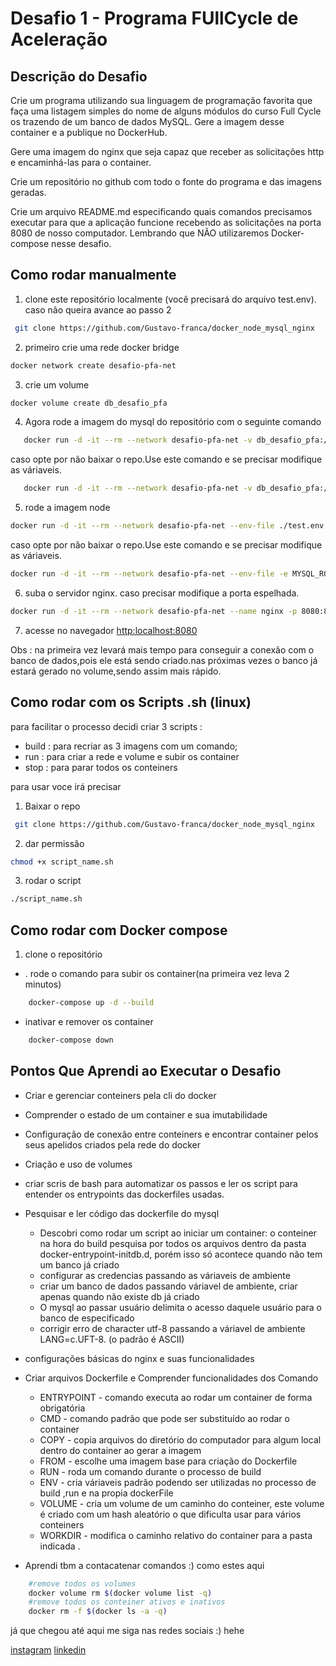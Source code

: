 # Desafio 1 - Programa FUllCycle de Aceleração

## Descrição do Desafio
Crie um programa utilizando sua linguagem de programação favorita que faça uma listagem simples do nome de alguns módulos do curso Full Cycle os trazendo de um banco de dados MySQL. Gere a imagem desse container e a publique no DockerHub.

Gere uma imagem do nginx que seja capaz que receber as solicitações http e encaminhá-las para o container.

Crie um repositório no github com todo o fonte do programa e das imagens geradas.

Crie um arquivo README.md especificando quais comandos precisamos executar para que a aplicação funcione recebendo as solicitações na porta 8080 de nosso computador. Lembrando que NÃO utilizaremos Docker-compose nesse desafio.


## Como rodar manualmente

1. clone este repositório localmente (você precisará do arquivo test.env). caso não queira avance ao passo 2
```bash
 git clone https://github.com/Gustavo-franca/docker_node_mysql_nginx
```

2. primeiro crie uma rede docker bridge
```bash
docker network create desafio-pfa-net
```
3. crie um volume
```bash
docker volume create db_desafio_pfa
```
4. Agora rode a imagem do mysql  do repositório com o seguinte comando

```bash
   docker run -d -it --rm --network desafio-pfa-net -v db_desafio_pfa:/var/lib/mysql   --env-file ./test.env --name mysql gustavofranca/mysql
```
caso opte por não baixar o repo.Use este comando e se precisar modifique as váriaveis.

```bash
   docker run -d -it --rm --network desafio-pfa-net -v db_desafio_pfa:/var/lib/mysql -e MYSQL_ROOT_PASSWORD=fullcycle -e MYSQL_DATABASE=fullcycle -e MYSQL_USER=fullcycle -e MYSQL_PASSWORD=fullcycle --name mysql gustavofranca/mysql
```


5. rode a imagem node 

```bash
docker run -d -it --rm --network desafio-pfa-net --env-file ./test.env --name node gustavofranca/node
```
caso opte por não baixar o repo.Use este comando e se precisar modifique as váriaveis.
```bash
docker run -d -it --rm --network desafio-pfa-net --env-file -e MYSQL_ROOT_PASSWORD=fullcycle -e MYSQL_DATABASE=fullcycle -e MYSQL_USER=fullcycle -e MYSQL_PASSWORD=fullcycle -e DB_HOST=mysql --name node gustavofranca/node
```

6. suba o servidor nginx. caso precisar modifique a porta espelhada.
```bash
docker run -d -it --rm --network desafio-pfa-net --name nginx -p 8080:80 gustavofranca/nginx
```

7. acesse no navegador [http:localhost:8080]()

Obs : na primeira vez levará mais tempo para conseguir a conexão com o banco de dados,pois ele está sendo criado.nas próximas vezes o banco já estará gerado no volume,sendo assim mais rápido.


## Como rodar com os Scripts .sh (linux)

para facilitar o processo decidi criar 3 scripts :
* build : para recriar as 3 imagens com um comando;
* run : para criar a rede e volume e subir os container 
* stop : para parar todos os conteiners

para usar voce irá precisar

1. Baixar o repo
```bash
 git clone https://github.com/Gustavo-franca/docker_node_mysql_nginx
```
2. dar permissão 
```bash
chmod +x script_name.sh
```
3. rodar o script
```bash
./script_name.sh
```

## Como rodar com Docker compose

1. clone o repositório

* . rode o comando para subir os container(na primeira vez leva 2 minutos)
```bash
    docker-compose up -d --build
```
* inativar e remover os container
```bash
    docker-compose down
```


## Pontos Que Aprendi ao Executar o Desafio
* Criar e gerenciar conteiners pela cli do docker
* Comprender o estado de um container e sua imutabilidade
* Configuração de conexão entre conteiners e encontrar container pelos seus apelidos criados pela rede do docker 
* Criação e uso de volumes 
* criar scris de bash para automatizar os passos e ler os script para entender os entrypoints das dockerfiles usadas.
* Pesquisar e ler código das dockerfile do mysql
    * Descobri como rodar um script ao iniciar um container: o conteiner na hora do build pesquisa por todos os arquivos dentro da pasta docker-entrypoint-initdb.d, porém isso só acontece quando não tem um banco já criado
    * configurar as credencias passando as váriaveis de ambiente
    * criar um banco de dados passando váriavel de ambiente, criar apenas quando não existe db já criado
    * O mysql ao passar usuário delimita o acesso daquele usuário para o banco de especificado
    * corrigir erro de character utf-8 passando a váriavel de ambiente LANG=c.UFT-8. (o padrão é ASCII)
* configurações básicas do nginx e suas funcionalidades
* Criar arquivos Dockerfile e Comprender funcionalidades dos Comando 
    * ENTRYPOINT - comando executa ao rodar um container de forma obrigatória
    * CMD - comando padrão que pode ser substituído ao rodar o container
    * COPY - copia arquivos do diretório do computador para algum local dentro do container ao gerar a imagem
    * FROM - escolhe uma imagem base para criação do Dockerfile
    * RUN - roda um comando durante o processo de build 
    * ENV - cria váriaveis padrão podendo ser utilizadas no processo de build ,run e na propia dockerFile
    * VOLUME - cria um volume de um caminho do conteiner, este volume é criado com um hash aleatório o que dificulta usar para vários conteiners
    * WORKDIR - modifica o caminho relativo do container para a pasta indicada .

* Aprendi tbm a contacatenar comandos :) como estes aqui
```bash
    #remove todos os volumes
    docker volume rm $(docker volume list -q)
    #remove todos os conteiner ativos e inativos
    docker rm -f $(docker ls -a -q)
```

já que chegou até aqui me siga nas redes sociais :) hehe

[instagram](https://www.instagram.com/gustacfranca/)
[linkedin](https://www.linkedin.com/in/gustavocfranca/)